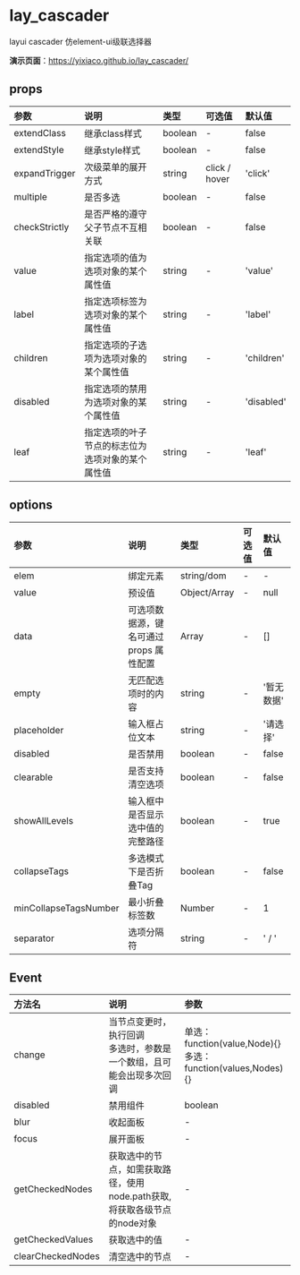 # lay_cascader
layui cascader 仿element-ui级联选择器

**演示页面**：https://yixiaco.github.io/lay_cascader/

## props

| 参数          | 说明                                             | 类型    | 可选值        | 默认值     |
| :------------ | :----------------------------------------------- | :------ | :------------ | :--------- |
| extendClass   | 继承class样式                                    | boolean | -             | false      |
| extendStyle   | 继承style样式                                    | boolean | -             | false      |
| expandTrigger | 次级菜单的展开方式                               | string  | click / hover | 'click'    |
| multiple      | 是否多选                                         | boolean | -             | false      |
| checkStrictly | 是否严格的遵守父子节点不互相关联                 | boolean | -             | false      |
| value         | 指定选项的值为选项对象的某个属性值               | string  | -             | 'value'    |
| label         | 指定选项标签为选项对象的某个属性值               | string  | -             | 'label'    |
| children      | 指定选项的子选项为选项对象的某个属性值           | string  | -             | 'children' |
| disabled      | 指定选项的禁用为选项对象的某个属性值             | string  | -             | 'disabled' |
| leaf          | 指定选项的叶子节点的标志位为选项对象的某个属性值 | string  | -             | 'leaf'     |

## options

| 参数                  | 说明                                    | 类型         | 可选值 | 默认值     |
| :-------------------- | :-------------------------------------- | :----------- | :----- | :--------- |
| elem                  | 绑定元素                                | string/dom   | -      | -          |
| value                 | 预设值                                  | Object/Array | -      | null       |
| data                  | 可选项数据源，键名可通过 props 属性配置 | Array        | -      | []         |
| empty                 | 无匹配选项时的内容                      | string       | -      | '暂无数据' |
| placeholder           | 输入框占位文本                          | string       | -      | '请选择'   |
| disabled              | 是否禁用                                | boolean      | -      | false      |
| clearable             | 是否支持清空选项                        | boolean      | -      | false      |
| showAllLevels         | 输入框中是否显示选中值的完整路径        | boolean      | -      | true       |
| collapseTags          | 多选模式下是否折叠Tag                   | boolean      | -      | false      |
| minCollapseTagsNumber | 最小折叠标签数                          | Number       | -      | 1          |
| separator             | 选项分隔符                              | string       | -      | ' / '      |

## Event

| 方法名            | 说明                                                         | 参数                                                        |
| :---------------- | :----------------------------------------------------------- | :---------------------------------------------------------- |
| change            | 当节点变更时，执行回调 <br>多选时，参数是一个数组，且可能会出现多次回调 | 单选：function(value,Node){} <br>多选：function(values,Nodes){} |
| disabled          | 禁用组件                                                     | boolean                                                     |
| blur              | 收起面板                                                     | -                                                           |
| focus             | 展开面板                                                     | -                                                           |
| getCheckedNodes   | 获取选中的节点，如需获取路径，使用node.path获取,将获取各级节点的node对象 | -                                                           |
| getCheckedValues  | 获取选中的值                                                 | -                                                           |
| clearCheckedNodes | 清空选中的节点                                               | -                                                           |
